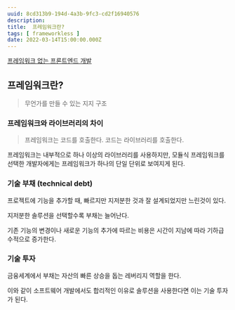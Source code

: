 ```yaml
---
uuid: 8cd313b9-194d-4a3b-9fc3-cd2f16940576
description: 
title:  프레임워크란?
tags: [ frameworkless ]
date: 2022-03-14T15:00:00.000Z
---
```









[프레임워크 없는 프론트엔드 개발](https://www.aladin.co.kr/shop/wproduct.aspx?ItemId=260034588&start=slayer)

## 프레임워크란?

> 무언가를 만들 수 있는 지지 구조
> 

### 프레임워크와 라이브러리의 차이

> 프레임워크는 코드를 호출한다. 코드는 라이브러리를 호출한다.
> 

프레임워크는 내부적으로 하나 이상의 라이브러리를 사용하지만, 모듈식 프레임워크를 선택한 개발자에게는 프레임워크가 하나의 단일 단위로 보여지게 된다.

### 기술 부채 (technical debt)

프로젝트에 기능을 추가할 때, 빠르지만 지저분한 것과 잘 설계되었지만 느린것이 있다.

지저분한 솔루션을 선택할수록 부채는 늘어난다.

기존 기능의 변경이나 새로운 기능의 추가에 따르는 비용은 시간이 지남에 따라 기하급수적으로 증가한다.

### 기술 투자

금융세계에서 부채는 자산의 빠른 상승을 돕는 레버리지 역할을 한다.

이와 같이 소프트웨어 개발에서도 합리적인 이유로 솔루션을 사용한다면 이는 기술 투자가 된다.
